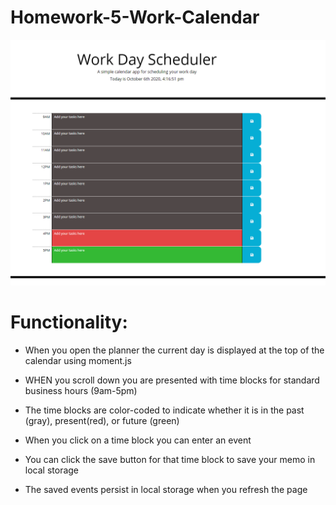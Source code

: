 # Homework-5-Work-Calendar

<img src="screenshot.png">

# Functionality:
- When you open the planner the current day is displayed at the top of the calendar using moment.js

- WHEN you scroll down you are presented with time blocks for standard business hours (9am-5pm)

- The time blocks are color-coded to indicate whether it is in the past (gray), present(red), or future (green)

- When you click on a time block you can enter an event

- You can click the save button for that time block to save your memo in local storage

- The saved events persist in local storage when you refresh the page
